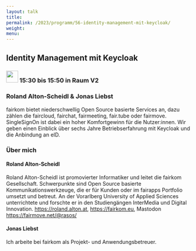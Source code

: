 ```yaml
---
layout: talk
title:
permalink: /2023/programm/56-identity-management-mit-keycloak/
weight:
menu:
---
```

## Identity Management mit Keycloak

### <img height = "32" src="../../../images/talk.svg"> 15:30 bis 15:50 in Raum V2

### Roland Alton-Scheidl & Jonas Liebst

fairkom bietet niederschwellig Open Source basierte Services an, dazu zählen die faircloud, fairchat, fairmeeting, fair.tube oder fairmove.  SingleSignOn ist dabei ein hoher Komfortgewinn für die Nutzer:innen. Wir geben einen Einblick über sechs Jahre Betriebserfahrung mit Keycloak und die Anbindung an eID.

### Über mich

#### Roland Alton-Scheidl

Roland Alton-Scheidl ist promovierter Informatiker und leitet die fairkom Gesellschaft. Schwerpunkte sind Open Source basierte Kommunikationswerkzeuge, die er für Kunden oder im fairapps Portfolio umsetzt und betreut. An der Vorarlberg University of Applied Sciences unterrichtete und forschte er in den Studiengängen InterMedia und Digital Innovation. https://roland.alton.at, https://fairkom.eu, Mastodon https://fairmove.net/@rasos/

#### Jonas Liebst

Ich arbeite bei fairkom als Projekt- und Anwendungsbetreuer.

